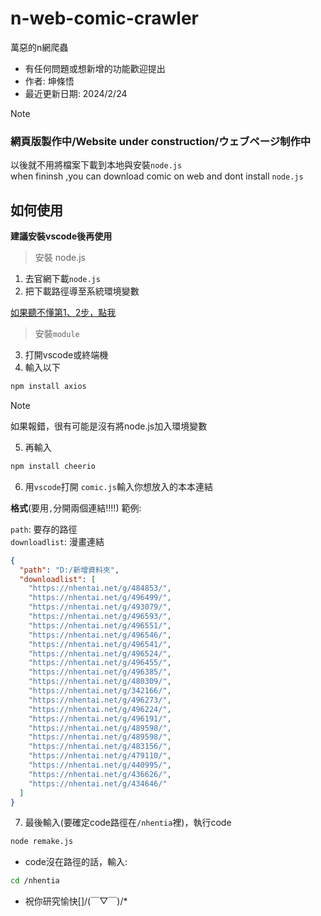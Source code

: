 # n-web-comic-crawler

萬惡的n網爬蟲
* 有任何問題或想新增的功能歡迎提出
* 作者: 坤條悟
* 最近更新日期: 2024/2/24


>[!note]
>### 網頁版製作中/Website under construction/ウェブページ制作中
>以後就不用將檔案下載到本地與安裝`node.js`  
>when fininsh ,you can download comic on web and dont install `node.js` 

## 如何使用
**建議安裝vscode後再使用**  
>安裝 node.js

1. 去官網下載`node.js`
2. 把下載路徑導至系統環境變數

[如果聽不懂第1、2步，點我](https://youtu.be/_LtwT5_zmDs?si=sCTPBAa0DmVGzKqV)  

> 安裝`module`

3. 打開vscode或終端機
4. 輸入以下
```bash
npm install axios
```

>[!note]
>如果報錯，很有可能是沒有將node.js加入環境變數

5. 再輸入
```bash
npm install cheerio
```

6. 用`vscode`打開 `comic.js`輸入你想放入的本本連結

**格式**(要用`,`分開兩個連結!!!!)  範例:

`path`: 要存的路徑  
`downloadlist`: 漫畫連結
```json
{
  "path": "D:/新增資料夾",
  "downloadlist": [
    "https://nhentai.net/g/484853/",
    "https://nhentai.net/g/496499/",
    "https://nhentai.net/g/493079/",
    "https://nhentai.net/g/496593/",
    "https://nhentai.net/g/496551/",
    "https://nhentai.net/g/496546/",
    "https://nhentai.net/g/496541/",
    "https://nhentai.net/g/496524/",
    "https://nhentai.net/g/496455/",
    "https://nhentai.net/g/496385/",
    "https://nhentai.net/g/480309/",
    "https://nhentai.net/g/342166/",
    "https://nhentai.net/g/496273/",
    "https://nhentai.net/g/496224/",
    "https://nhentai.net/g/496191/",
    "https://nhentai.net/g/489598/",
    "https://nhentai.net/g/489598/",
    "https://nhentai.net/g/483156/",
    "https://nhentai.net/g/479110/",
    "https://nhentai.net/g/440995/",
    "https://nhentai.net/g/436626/",
    "https://nhentai.net/g/434646/"
  ]
}
```


7. 最後輸入(要確定code路徑在`/nhentia`裡)，執行code
```bash
node remake.js
```
* code沒在路徑的話，輸入:
```bash
cd /nhentia
```



* 祝你研究愉快[]/(￣▽￣)/*

